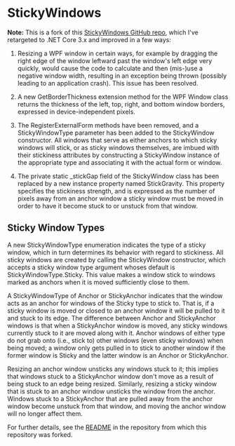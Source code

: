 
# StickyWindows

**Note:** This is a fork of this [StickyWindows GitHub repo](https://github.com/thoemmi/StickyWindows), which I've
retargeted to .NET Core 3.x and improved in a few ways:

1. Resizing a WPF window in certain ways, for example by dragging the right edge of the window leftward past the
window's left edge very quickly, would cause the code to calculate and then (mis-)use a negative window width,
resulting in an exception being thrown (possibly leading to an application crash).  This issue has been resolved.

2. A new GetBorderThickness extension method for the WPF Window class returns the thickness of the left, top,
right, and bottom window borders, expressed in device-independent pixels.

3. The RegisterExternalForm methods have been removed, and a StickyWindowType parameter has been added to the
StickyWindow constructor.  All windows that serve as either anchors to which sticky windows will stick, or as
sticky windows themselves, are imbued with their stickiness attributes by constructing a StickyWindow instance
of the appropriate type and associating it with the actual form or window.

4. The private static _stickGap field of the StickyWindow class has been replaced by a new instance property named
StickGravity.  This property specifies the stickiness strength, and is expressed as the number of pixels away from
an anchor window a sticky window must be moved in order to have it become stuck to or unstuck from that window.

## Sticky Window Types

A new StickyWindowType enumeration indicates the type of a sticky window, which in turn determines its behavior with
regard to stickiness.  All sticky windows are created by calling the StickyWindow constructor, which accepts a sticky
window type argument whoses default is StickyWindowType.Sticky.  This value makes a window stick to windows marked as
anchors when it is moved sufficiently close to them.

A StickyWindowType of Anchor or StickyAnchor indicates that the window acts as an anchor for windows of the Sticky
type to stick to.  That is, if a sticky window is moved or closed to an anchor window it will be pulled to it and
stuck to its edge.  The difference between Anchor and StickyAnchor windows is that when a StickyAnchor window is
moved, any sticky windows currently stuck to it are moved along with it.  Anchor windows of either type do not grab
onto (i.e., stick to) other windows (even sticky windows) when being moved; a window only gets pulled in to stick
to another window if the former window is Sticky and the latter window is an Anchor or StickyAnchor.

Resizing an anchor window unsticks any windows stuck to it; this implies that windows stuck to a StickyAnchor
window don't move as a result of being stuck to an edge being resized.  Similarly, resizing a sticky window that
is stuck to an anchor window unsticks the window from the anchor.  Windows stuck to a StickyAnchor that are pulled
away from the anchor window become unstuck from that window, and moving the anchor window will no longer affect them.

For further details, see the [README](https://github.com/thoemmi/StickyWindows/blob/develop/README.md) in the
repository from which this repository was forked.

